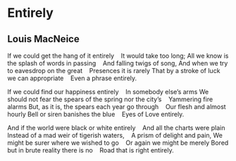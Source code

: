 # Entirely
## Louis MacNeice
If we could get the hang of it entirely
   It would take too long;
All we know is the splash of words in passing
   And falling twigs of song,
And when we try to eavesdrop on the great
   Presences it is rarely
That by a stroke of luck we can appropriate
   Even a phrase entirely.

If we could find our happiness entirely
   In somebody else’s arms
We should not fear the spears of the spring nor the city’s
   Yammering fire alarms
But, as it is, the spears each year go through
   Our flesh and almost hourly
Bell or siren banishes the blue
   Eyes of Love entirely.

And if the world were black or white entirely
   And all the charts were plain
Instead of a mad weir of tigerish waters,
   A prism of delight and pain,
We might be surer where we wished to go
   Or again we might be merely
Bored but in brute reality there is no
   Road that is right entirely.
